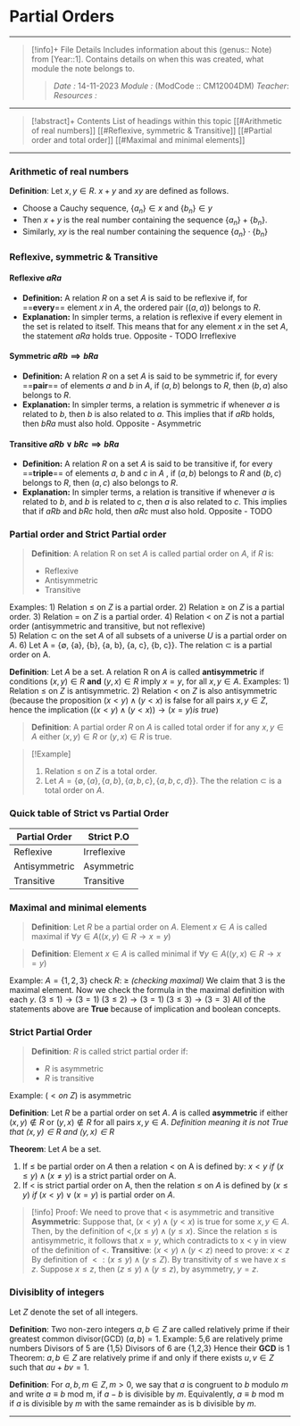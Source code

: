 # Partial Orders
---
> [!info]+ File Details
> Includes information about this (genus:: Note) from [Year::1]. Contains details on when this was created, what module the note belongs to. 
> >*Date :*  14-11-2023 
> > *Module :* (ModCode :: CM12004DM) 
> > *Teacher*: 
> > *Resources :*

---
> [!abstract]+ Contents
> List of headings within this topic
> [[#Arithmetic of real numbers]]
> [[#Reflexive, symmetric & Transitive]]
> [[#Partial order and total order]]
> [[#Maximal and minimal elements]]
> 
--- 

### Arithmetic of real numbers
**Definition**: Let $x,y \in R$. $x+y$ and $xy$ are defined as follows. 
- Choose a Cauchy sequence, $\{a_n\}\in x$ and $\{b_n\} \in y$ 
- Then $x+y$ is the real number containing the sequence $\{a_n\}+\{b_n\}$. 
- Similarly, $xy$ is the real number containing the sequence $\{a_n\}\cdot\{b_n\}$


### Reflexive, symmetric & Transitive

#### Reflexive $aRa$  
- **Definition:** A relation $R$ on a set $A$ is said to be reflexive if, for ==**every**== element $x$ in $A$, the ordered pair $((a,a))$ belongs to $R$.
- **Explanation:** In simpler terms, a relation is reflexive if every element in the set is related to itself. This means that for any element $x$ in the set $A$, the statement $aRa$ holds true.
Opposite - TODO Irreflexive 
#### Symmetric $aRb \implies bRa$
-  **Definition:** A relation $R$ on a set $A$ is said to be symmetric if, for every ==**pair**== of elements $a$ and $b$ in $A$, if $(a,b)$ belongs to $R$, then $(b,a)$ also belongs to $R$.
- **Explanation:** In simpler terms, a relation is symmetric if whenever $a$ is related to $b$, then $b$ is also related to $a$. This implies that if $aRb$ holds, then $bRa$ must also hold.
Opposite - Asymmetric
#### Transitive $aRb \vee bRc \implies bRa$
- **Definition:** A relation $R$ on a set $A$ is said to be transitive if, for every ==**triple**== of elements $a$, $b$ and $c$ in $A$ , if $(a,b)$ belongs to $R$ and $(b,c)$ belongs to $R$, then $(a,c)$ also belongs to $R$.
- **Explanation:** In simpler terms, a relation is transitive if whenever $a$ is related to $b$, and $b$ is related to $c$, then $a$ is also related to $c$. This implies that if $aRb$ and $bRc$ hold, then $aRc$ must also hold.
Opposite - TODO

### Partial order and Strict Partial order

>**Definition**: A relation R on set $A$ is called partial order on $A$, if $R$ is:
>	- Reflexive
>	- Antisymmetric
>	- Transitive

Examples:
	1) Relation $≤$ on $Z$ is a partial order. 
	2) Relation $≥$ on $Z$ is a partial order. 
	3) Relation $=$ on $Z$ is a partial order.
	4) Relation $<$ on $Z$ is not a partial order (antisymmetric and transitive, but not reflexive)  
	5) Relation $⊂$ on the set $A$ of all subsets of a universe $U$ is a partial order on $A$. 
	6) Let A = {∅, {a}, {b}, {a, b}, {a, c}, {b, c}}. The relation ⊂ is a partial order on A.

**Definition**: Let $A$ be a set. A relation R on $A$ is called **antisymmetric** if conditions $(x,y) \in R$ **and** $(y,x) \in R$ imply $x=y$, for all $x,y \in A$. 
Examples: 
	1) Relation $≤$ on $Z$ is antisymmetric. 
	2) Relation $<$ on $Z$ is also antisymmetric (because the proposition $(x < y) ∧ (y < x)$ is false for all pairs $x, y ∈ Z$, hence the implication $((x < y) ∧ (y < x)) → (x = y) is \ true)$

> **Definition**: A partial order $R$ on $A$ is called total order if for any $x,y \in A$ either $(x,y) \in R$ or $(y,x) \in R$ is true. 

> [!Example]
> 1) Relation $≤$ on $Z$ is a total order. 
> 2) Let $A = \{∅, \{a\}, \{a, b\}, \{a, b, c\}, \{a, b, c, d\}\}$. The the relation $⊂$ is a total order on $A$.

### Quick table of Strict vs Partial Order 

| Partial Order | Strict P.O  |
| ------------- | ----------- |
|   Reflexive   | Irreflexive |
|   Antisymmetric   | Asymmetric  |
|   Transitive  | Transitive  |
### Maximal and minimal elements

>**Definition**: Let $R$ be a partial order on $A$. Element $x \in A$ is called maximal if $\forall y \in A ((x,y)\in R \to x = y)$ 

> **Definition**: Element $x\in A$ is called minimal if $\forall y \in A ((y,x) \in R \to x = y)$ 

Example:
	$A  = \{1,2,3\}$ check $R$: $\ge$ *(checking maximal)*
	We claim that $3$ is the maximal element. 
	Now we check the formula in the maximal definition with each $y$. 
	$(3 \le 1) \to (3=1)$
	$(3 \le 2) \to (3 = 1)$
	$(3 \le 3) \to (3 = 3)$
	All of the statements above are **True** because of implication and boolean concepts. 

### Strict Partial Order
>**Definition**: $R$ is called strict partial order if:
>	- $R$ is asymmetric
>	- $R$ is transitive

Example: $(< on \ Z)$ is asymmetric

**Definition**: Let $R$ be a partial order on set $A$. $A$ is called **asymmetric** if either $(x,y) \notin R$ or $(y,x) \notin R$ for all pairs $x,y \in A$. 
*Definition meaning it is not True that $(x,y) \in R$ and $(y,x) \in R$*

**Theorem**: Let $A$ be a set. 
1. If $\le$ be partial order on $A$ then a relation $<$ on A is defined by: $x<y \ if \ (x \le y) \wedge (x \ne y)$ is a strict partial order on A. 
2. If $<$ is strict partial order on A, then the relation $\le$ on $A$ is defined by $(x \le y) \ if \ (x < y) \vee (x = y)$ is partial order on $A$. 

> [!info] Proof:
We need to prove that $<$ is asymmetric and transitive
**Asymmetric**: Suppose that, $(x < y) ∧ (y < x)$ is true for some $x, y ∈ A$. Then, by the definition of $<, (x ≤ y) ∧ (y ≤ x)$. Since the relation $≤$ is antisymmetric, it follows that $x = y$, which contradicts to x $<$ y in view of the definition of $<$. 
**Transitive**: $(x < y) \wedge (y < z)$ need to prove: $x < z$
By definition of $<: (x \le y) \wedge (y \le Z)$. By transitivity of $\le$ we have $x \le z$. Suppose $x \le z$, then $(z \le y) \wedge (y \le z )$, by asymmetry, $y = z$. 



### Divisiblity of integers
Let $Z$ denote the set of all integers. 

**Definition**: Two non-zero integers $a,b \in Z$ are called relatively prime if their greatest common divisor(GCD) $(a,b) = 1$. 
Example: 5,6 are relatively prime numbers
	Divisors of 5 are {1,5}
	Divisors of 6 are {1,2,3}
	Hence their **GCD** is 1
Theorem: $a,b \in Z$ are relatively prime if and only if there exists $u,v \in Z$ such that $au + bv = 1$. 

**Definition**: For $a, b, m ∈ Z, m > 0$, we say that $a$ is congruent to $b$ modulo $m$ and write $a ≡ b$ mod m, if $a − b$ is divisible by $m$. Equivalently, $a ≡ b$ mod m if $a$ is divisible by $m$ with the same remainder as is b divisible by $m$.

---